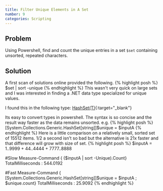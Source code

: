 ```yaml
---
title: Filter Unique Elements in A Set
number: 9
categories: Scripting
---
```

## Problem
Using Powershell, find and count the unique entries in a set ````$set```` containing unsorted, repeated characters.

## Solution
A first scan of solutions online provided the following.
{% highlight posh %}
$set | sort -unique
{% endhighlight %}
This wasn't very quick on large sets and I was interested in finding a .NET data type specialized for unique values.

I found this in the following type: [HashSet(T)](https://msdn.microsoft.com/en-us/library/bb359438(v=vs.110).aspx){:target="_blank"}

Its easy to convert types in powershell.  The syntax is so concise and the result way faster as the data remains unsorted.
e.g.
{% highlight posh %}
[System.Collections.Generic.HashSet[string]]$unique = $inputA
{% endhighlight %}
Here is a little comparison on a relatively small, sorted set of 15512 items.  1/2 a second isn't so bad but the alternative is 21x faster and that difference will grow with size of set.
{% highlight posh %}
$inputA = 1..9999 + 44..4444 + 7777..8888

#Slow
Measure-Command  { ($inputA | sort -Unique).Count}
  TotalMilliseconds : 544.0192

#Fast
Measure-Command  { [System.Collections.Generic.HashSet[string]]$unique = $inputA ; $unique.count}
  TotalMilliseconds : 25.9092
{% endhighlight %}